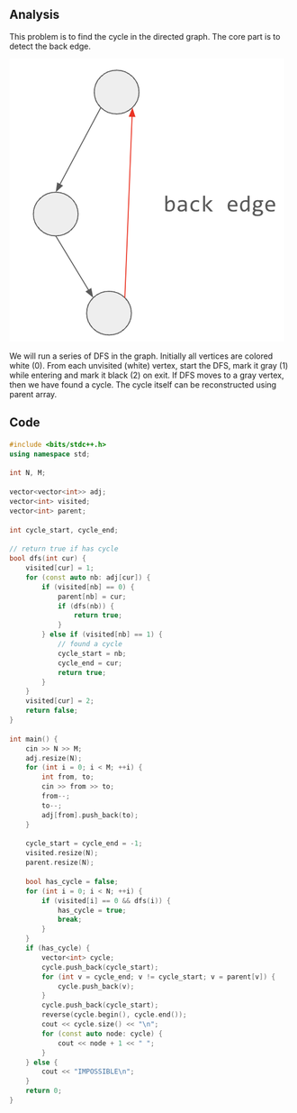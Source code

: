 ## Analysis

This problem is to find the cycle in the directed graph. The core part is to detect the back edge. 

![](./round_trip_ii.png)

We will run a series of DFS in the graph. Initially all vertices are colored white (0). From each unvisited (white) vertex, start the DFS, mark it gray (1) while entering and mark it black (2) on exit. If DFS moves to a gray vertex, then we have found a cycle. The cycle itself can be reconstructed using parent array.


## Code

```c++
#include <bits/stdc++.h>
using namespace std;

int N, M;

vector<vector<int>> adj;
vector<int> visited;
vector<int> parent;

int cycle_start, cycle_end;

// return true if has cycle
bool dfs(int cur) {
    visited[cur] = 1;
    for (const auto nb: adj[cur]) {
        if (visited[nb] == 0) {
            parent[nb] = cur;
            if (dfs(nb)) {
                return true;
            }
        } else if (visited[nb] == 1) {
            // found a cycle
            cycle_start = nb;
            cycle_end = cur;
            return true;
        }
    }
    visited[cur] = 2;
    return false;
}

int main() {
    cin >> N >> M;
    adj.resize(N);
    for (int i = 0; i < M; ++i) {
        int from, to;
        cin >> from >> to;
        from--;
        to--;
        adj[from].push_back(to);
    }

    cycle_start = cycle_end = -1;
    visited.resize(N);
    parent.resize(N);

    bool has_cycle = false;
    for (int i = 0; i < N; ++i) {
        if (visited[i] == 0 && dfs(i)) {
            has_cycle = true;
            break;
        }
    }
    if (has_cycle) {
        vector<int> cycle;
        cycle.push_back(cycle_start);
        for (int v = cycle_end; v != cycle_start; v = parent[v]) {
            cycle.push_back(v);
        }
        cycle.push_back(cycle_start);
        reverse(cycle.begin(), cycle.end());
        cout << cycle.size() << "\n";
        for (const auto node: cycle) {
            cout << node + 1 << " ";
        }
    } else {
        cout << "IMPOSSIBLE\n";
    }
    return 0;
}
```